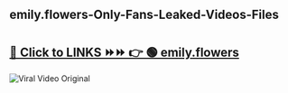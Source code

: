 
 ## emily.flowers-Only-Fans-Leaked-Videos-Files

# <h2><a href="https://mediaupload.pro?emily.flowers">🔗 Click to LINKS ⏩⏩ 👉 🟢 emily.flowers </a></h2>

<a href="https://mediaupload.pro?emily.flowers" rel="nofollow" data-target="animated-image.originalLink"><img src="https://i.ibb.co.com/xMMVF88/686577567.gif" alt="Viral Video Original" style="max-width: 100%; display: inline-block;" data-target="animated-image.originalImage"></a>